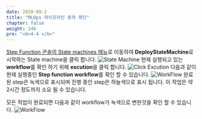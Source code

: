 ```yaml
---
date: 2020-09-2
title: "MLOps 파이프라인 동작 확인"
chapter: false
weight: 240
pre: "<b>4-4 </b>"
---
```



[Step Function 콘솔의 State machines 메뉴](https://ap-northeast-2.console.aws.amazon.com/states/home?region=ap-northeast-2#/statemachines)로 이동하여 **DeployStateMachine**로 시작하는 State machine을 클릭 합니다.
![State Machine](/images/mlops/state-machine.png)
현재 실행되고 있는 **workflow**를 확인 하기 위해 **excution**을 클릭 합니다.
![Click Excution](/images/mlops/click-excution.png)
다음과 같이 현재 실행중인 **Step function workflow**를 확인 할 수 있습니다.
![WorkFlow](/images/mlops/workflow.png)
완료 된 step은 녹색으로 표시되며 진행 중인 step은 하늘색으로 표시 됩니다. 이 작업은 약 2시간 정도까지 소요 될 수 있습니다.

모든 작업이 완료되면 다음과 같이 workflow가 녹색으로 변한것을 확인 할 수 있습니다.
![WorkFlow](/images/mlops/workflow2.png)